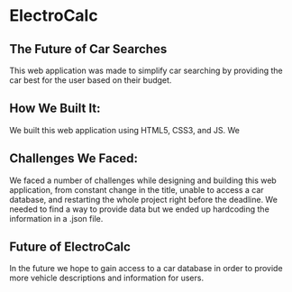 # ElectroCalc
## The Future of Car Searches

This web application was made to simplify car searching by providing the car best for the user based on their budget.

## How We Built It:

We built this web application using HTML5, CSS3, and JS. We

## Challenges We Faced:
We faced a number of challenges while designing and building this web application, from constant change in the title, unable to access a car database, and restarting the whole project right before the deadline. We needed to find a way to provide data but we ended up hardcoding the information in a .json file.

## Future of ElectroCalc
In the future we hope to gain access to a car database in order to provide more vehicle descriptions and information for users. 